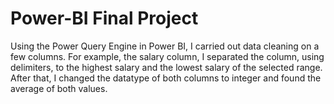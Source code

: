 # Power-BI Final Project
Using the Power Query Engine in Power BI, I carried out data cleaning on a few columns.
For example, the salary column, I separated the column, using delimiters, to the highest salary and the lowest salary of the selected range.
After that, I changed the datatype of both columns to integer and found the average of both values.
